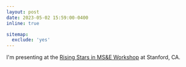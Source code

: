 ```yaml
---
layout: post
date: 2023-05-02 15:59:00-0400
inline: true

sitemap:
  exclude: 'yes'
---
```


I'm presenting at the <a href="https://msandedei.stanford.edu/events/rising-stars" target="_blank">Rising Stars in MS&E Workshop</a> at Stanford, CA.